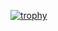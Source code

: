 [![trophy](https://github-profile-trophy.vercel.app/?username=Leelaka)](https://github.com/ryo-ma/github-profile-trophy)

